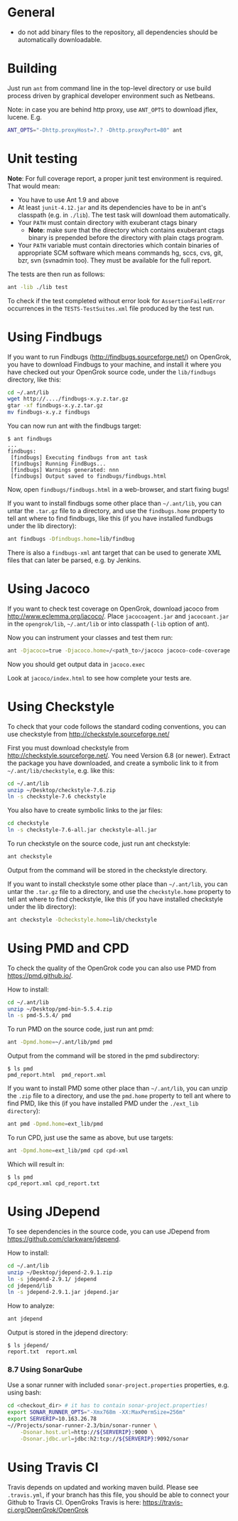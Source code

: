 # General

- do not add binary files to the repository, all dependencies should be automatically downloadable.

# Building

Just run `ant` from command line in the top-level directory or use build
process driven by graphical developer environment such as Netbeans.

Note: in case you are behind http proxy, use `ANT_OPTS` to download jflex, lucene.
E.g.
```bash
ANT_OPTS="-Dhttp.proxyHost=?.? -Dhttp.proxyPort=80" ant
```

# Unit testing

**Note**: For full coverage report, a proper junit test environment is required.
That would mean:

  * You have to use Ant 1.9 and above
  * At least `junit-4.12.jar` and its dependencies have to be in ant's
    classpath (e.g. in `./lib`). The test task will download them automatically.
  * Your `PATH` must contain directory with exuberant ctags binary
    * **Note**: make sure that the directory which contains exuberant ctags binary
      is prepended before the directory with plain ctags program.
  * Your `PATH` variable must contain directories which contain binaries of
    appropriate SCM software which means commands hg, sccs, cvs, git, bzr, svn
    (svnadmin too). They must be available for the full report.

The tests are then run as follows:

```bash
ant -lib ./lib test
```

To check if the test completed without error look for `AssertionFailedError`
occurrences in the `TESTS-TestSuites.xml` file produced by the test run.

# Using Findbugs

If you want to run Findbugs (<http://findbugs.sourceforge.net/>) on OpenGrok,
you have to download Findbugs to your machine, and install it where you have
checked out your OpenGrok source code, under the `lib/findbugs` directory,
like this:

```bash
cd ~/.ant/lib
wget http://..../findbugs-x.y.z.tar.gz
gtar -xf findbugs-x.y.z.tar.gz
mv findbugs-x.y.z findbugs
```

You can now run ant with the findbugs target:

```
$ ant findbugs
...
findbugs:
 [findbugs] Executing findbugs from ant task
 [findbugs] Running FindBugs...
 [findbugs] Warnings generated: nnn
 [findbugs] Output saved to findbugs/findbugs.html
```

Now, open `findbugs/findbugs.html` in a web-browser, and start fixing bugs!

If you want to install findbugs some other place than `~/.ant/lib`, you can
untar the `.tar.gz` file to a directory, and use the `findbugs.home` property to
tell ant where to find findbugs, like this (if you have installed fundbugs
under the lib directory):

```bash
ant findbugs -Dfindbugs.home=lib/findbug
```

There is also a `findbugs-xml` ant target that can be used to generate XML files
that can later be parsed, e.g. by Jenkins.

# Using Jacoco

If you want to check test coverage on OpenGrok, download jacoco from
<http://www.eclemma.org/jacoco/>. Place `jacocoagent.jar` and `jacocoant.jar` in the
`opengrok/lib`, `~/.ant/lib` or into classpath (`-lib` option of ant).

Now you can instrument your classes and test them run:

```bash
ant -Djacoco=true -Djacoco.home=/<path_to>/jacoco jacoco-code-coverage
```

Now you should get output data in `jacoco.exec`

Look at `jacoco/index.html` to see how complete your tests are.

# Using Checkstyle

To check that your code follows the standard coding conventions,
you can use checkstyle from <http://checkstyle.sourceforge.net/>

First you must download checkstyle from <http://checkstyle.sourceforge.net/>.
You need Version 6.8 (or newer). Extract the package you have
downloaded, and create a symbolic link to it from `~/.ant/lib/checkstyle`,
e.g. like this:

```bash
cd ~/.ant/lib
unzip ~/Desktop/checkstyle-7.6.zip
ln -s checkstyle-7.6 checkstyle
```

You also have to create symbolic links to the jar files:

```bash
cd checkstyle
ln -s checkstyle-7.6-all.jar checkstyle-all.jar
```

To run checkstyle on the source code, just run ant checkstyle:

```bash
ant checkstyle
```

Output from the command will be stored in the checkstyle directory.

If you want to install checkstyle some other place than `~/.ant/lib`, you can
untar the `.tar.gz` file to a directory, and use the `checkstyle.home` property
to tell ant where to find checkstyle, like this (if you have installed
checkstyle under the lib directory):

```bash
ant checkstyle -Dcheckstyle.home=lib/checkstyle
```

# Using PMD and CPD

To check the quality of the OpenGrok code you can also use PMD
from <https://pmd.github.io/>.

How to install:

```bash
cd ~/.ant/lib
unzip ~/Desktop/pmd-bin-5.5.4.zip
ln -s pmd-5.5.4/ pmd
```

To run PMD on the source code, just run ant pmd:

```bash
ant -Dpmd.home=~/.ant/lib/pmd pmd
```

Output from the command will be stored in the pmd subdirectory:

```
$ ls pmd
pmd_report.html  pmd_report.xml
```

If you want to install PMD some other place than `~/.ant/lib`, you can
unzip the `.zip` file to a directory, and use the `pmd.home` property
to tell ant where to find PMD, like this (if you have installed
PMD under the `./ext_lib directory`):

```bash
ant pmd -Dpmd.home=ext_lib/pmd
```

To run CPD, just use the same as above, but use targets:

```bash
ant -Dpmd.home=ext_lib/pmd cpd cpd-xml
```

Which will result in:

```
$ ls pmd
cpd_report.xml cpd_report.txt
```

# Using JDepend

To see dependencies in the source code, you can use JDepend from
<https://github.com/clarkware/jdepend>.

How to install:

```bash
cd ~/.ant/lib
unzip ~/Desktop/jdepend-2.9.1.zip
ln -s jdepend-2.9.1/ jdepend
cd jdepend/lib
ln -s jdepend-2.9.1.jar jdepend.jar
```

How to analyze:

```bash
ant jdepend
```

Output is stored in the jdepend directory:

```
$ ls jdepend/
report.txt  report.xml
```

### 8.7 Using SonarQube

Use a sonar runner with included `sonar-project.properties` properties,
e.g. using bash:

```bash
cd <checkout_dir> # it has to contain sonar-project.properties!
export SONAR_RUNNER_OPTS="-Xmx768m -XX:MaxPermSize=256m"
export SERVERIP=10.163.26.78
~//Projects/sonar-runner-2.3/bin/sonar-runner \
    -Dsonar.host.url=http://${SERVERIP}:9000 \
    -Dsonar.jdbc.url=jdbc:h2:tcp://${SERVERIP}:9092/sonar
```

# Using Travis CI

Travis depends on updated and working maven build.
Please see `.travis.yml`, if your branch has this file,
you should be able to connect your Github to Travis CI.
OpenGroks Travis is here: <https://travis-ci.org/OpenGrok/OpenGrok>